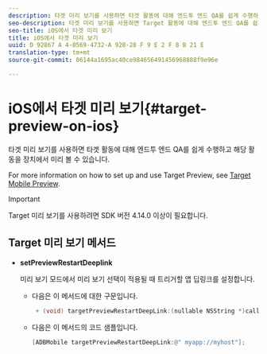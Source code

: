 ```yaml
---
description: 타겟 미리 보기를 사용하면 타겟 활동에 대해 엔드투 엔드 QA를 쉽게 수행하고 해당 활동을 장치에서 미리 볼 수 있습니다.
seo-description: 타겟 미리 보기를 사용하면 Target 활동에 대해 엔드투 엔드 QA를 쉽게 수행하고 이러한 활동을 장비에서 미리 볼 수 있습니다.
seo-title: iOS에서 타겟 미리 보기
title: iOS에서 타겟 미리 보기
uuid: D 92867 A 4-0569-4732-A 928-28 F 9 E 2 F 8 B 21 E
translation-type: tm+mt
source-git-commit: 06144a1695ac40ce984656491456968888f9e96e

---
```



# iOS에서 타겟 미리 보기{#target-preview-on-ios}

타겟 미리 보기를 사용하면 타겟 활동에 대해 엔드투 엔드 QA를 쉽게 수행하고 해당 활동을 장치에서 미리 볼 수 있습니다.

For more information on how to set up and use Target Preview, see [Target Mobile Preview](https://docs.adobe.com/content/help/en/target/using/implement-target/mobile-apps/target-mobile-preview.html).

>[!IMPORTANT]
>
>Target 미리 보기를 사용하려면 SDK 버전 4.14.0 이상이 필요합니다.

## Target 미리 보기 메서드

* **setPreviewRestartDeeplink**

   미리 보기 모드에서 미리 보기 선택이 적용될 때 트리거할 앱 딥링크를 설정합니다.

   * 다음은 이 메서드에 대한 구문입니다.

      ```objective-c
       + (void) targetPreviewRestartDeepLink:(nullable NSString *)callbackURL;
      ```

   * 다음은 이 메서드의 코드 샘플입니다.

      ```objective-c
      [ADBMobile targetPreviewRestartDeepLink:@" myapp://myhost"]; 
      ```
